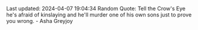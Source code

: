 Last updated: 2024-04-07 19:04:34
Random Quote: Tell the Crow's Eye he's afraid of kinslaying and he'll murder one of his own sons just to prove you wrong.  -  Asha Greyjoy